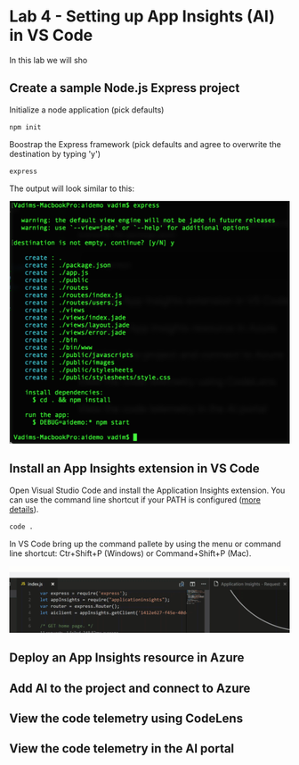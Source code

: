 
# Lab 4 - Setting up App Insights (AI) in VS Code
In this lab we will sho
## Create a sample Node.js Express project
Initialize a node application (pick defaults)
``` bash
npm init
```
Boostrap the Express framework (pick defaults and agree to overwrite the destination by typing 'y')
``` bash
express
```
The output will look similar to this:

![express](/images/lab4-express.png)

## Install an App Insights extension in VS Code
Open Visual Studio Code and install the Application Insights extension. You can use the command line shortcut if your PATH is configured ([more details](https://code.visualstudio.com/docs/setup/setup-overview)).
```bash
code .
```
In VS Code bring up the command pallete by using the menu or command line shortcut: Ctr+Shift+P (Windows) or Command+Shift+P (Mac).

![Command Pallete](/images/lab4-vscode-ai.gif)

## Deploy an App Insights resource in Azure
## Add AI to the project and connect to Azure
## View the code telemetry using CodeLens
## View the code telemetry in the AI portal

